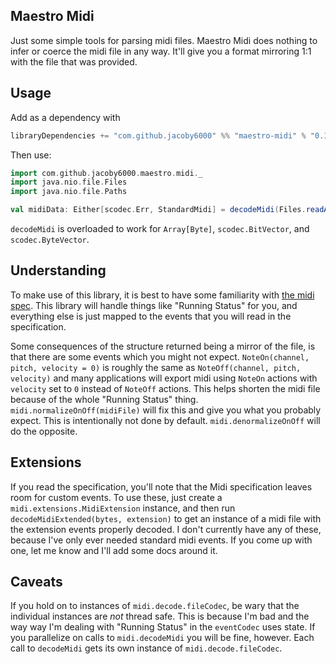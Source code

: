 ## Maestro Midi

Just some simple tools for parsing midi files. Maestro Midi does nothing to infer or coerce the midi 
file in any way. It'll give you a format mirroring 1:1 with the file that was provided.

## Usage

Add as a dependency with 
```scala
libraryDependencies += "com.github.jacoby6000" %% "maestro-midi" % "0.1.0"
```

Then use:
```scala
import com.github.jacoby6000.maestro.midi._
import java.nio.file.Files
import java.nio.file.Paths

val midiData: Either[scodec.Err, StandardMidi] = decodeMidi(Files.readAllBytes(Paths.get("path/to/midi/file.mid")))
```

`decodeMidi` is overloaded to work for `Array[Byte]`, `scodec.BitVector`, and `scodec.ByteVector`.

## Understanding

To make use of this library, it is best to have some familiarity with [the midi spec](https://www.csie.ntu.edu.tw/~r92092/ref/midi/). 
This library will handle things like "Running Status" for you, and everything else is just mapped to
the events that you will read in the specification.

Some consequences of the structure returned being a mirror of the file, is that there are some 
events which you might not expect.  `NoteOn(channel, pitch, velocity = 0)` is roughly the same as 
`NoteOff(channel, pitch, velocity)` and many applications will export midi using `NoteOn` actions 
with `velocity` set to `0` instead of `NoteOff` actions. This helps shorten the midi file because of 
the whole "Running Status" thing. `midi.normalizeOnOff(midiFile)` will fix this and give you what 
you probably expect.  This is intentionally not done by default. `midi.denormalizeOnOff` will do the
opposite.

## Extensions

If you read the specification, you'll note that the Midi specification leaves room for custom 
events.  To use these, just create a `midi.extensions.MidiExtension` instance, and then run 
`decodeMidiExtended(bytes, extension)` to get an instance of a midi file with the extension events 
properly decoded.  I don't currently have any of these, because I've only ever needed standard midi 
events. If you come up with one, let me know and I'll add some docs around it.

## Caveats 

If you hold on to instances of `midi.decode.fileCodec`, be wary that the individual instances are 
_not_ thread safe. This is because I'm bad and the way way I'm dealing with "Running Status" in the 
`eventCodec` uses state.  If you parallelize on calls to `midi.decodeMidi` you will be fine, 
however. Each call to `decodeMidi` gets its own instance of `midi.decode.fileCodec`.